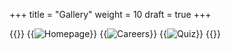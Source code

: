+++
title = "Gallery"
weight = 10
draft = true
+++

{{<gallery>}}
{{<image src="gallery/homepage.png" alt="Homepage">}}
{{<image src="gallery/careers.png" alt="Careers">}}
{{<image src="gallery/quiz.png" alt="Quiz">}}
{{</gallery>}}
